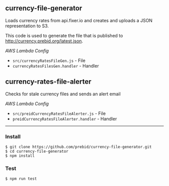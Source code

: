 ## currency-file-generator
Loads currency rates from api.fixer.io and creates and uploads a JSON representation to S3.

This code is used to generate the file that is published to <http://currency.prebid.org/latest.json>.

*AWS Lambda Config*
+ `src/currencyRatesFileGen.js` - File
+ `currencyRatesFilesGen.handler` - Handler

## currency-rates-file-alerter
Checks for stale currency files and sends an alert email

*AWS Lambda Config*
+ `src/preidCurrencyRatesFileAlerter.js` - File
+ `preidCurrencyRatesFileAlerter.handler` - Handler

---

### Install
    $ git clone https://github.com/prebid/currency-file-generator.git
    $ cd currency-file-generator
    $ npm install
        
### Test
    $ npm run test
